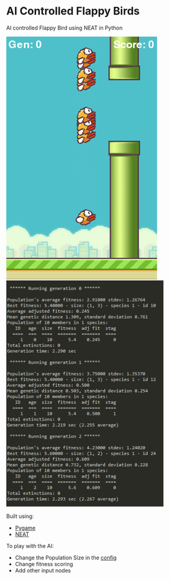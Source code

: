 # AI Controlled Flappy Birds
AI controlled Flappy Bird using NEAT in Python

<img src="github/bird.png" width = "400"> <img src="github/stats.PNG" height = "600">

Built using:
- [Pygame](https://www.pygame.org/docs/)
- [NEAT](https://neat-python.readthedocs.io/en/latest/)

To play with the AI:
- Change the Population Size in the [config](https://github.com/UVE-R/Flappy-Bird-AI/blob/main/config-feedforward.txt)
- Change fitness scoring
- Add other input nodes
